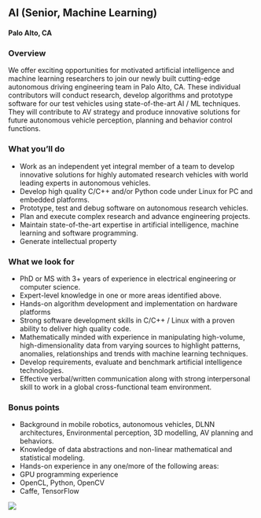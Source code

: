 ## AI (Senior, Machine Learning)
#### Palo Alto, CA

### Overview
We offer exciting opportunities for motivated artificial intelligence and machine learning researchers to join our newly built cutting-edge autonomous driving engineering team in Palo Alto, CA. These individual contributors will conduct research, develop algorithms and prototype software for our test vehicles using state-of-the-art AI / ML techniques. They will contribute to AV strategy and produce innovative solutions for future autonomous vehicle perception, planning and behavior control functions.

### What you’ll do
+	Work as an independent yet integral member of a team to develop innovative solutions for highly automated research vehicles with world leading experts in autonomous vehicles.
+	Develop high quality C/C++ and/or Python code under Linux for PC and embedded platforms.
+	Prototype, test and debug software on autonomous research vehicles.
+	Plan and execute complex research and advance engineering projects.
+	Maintain state-of-the-art expertise in artificial intelligence, machine learning and software programming.
+	Generate intellectual property

### What we look for
+	PhD or MS with 3+ years of experience in electrical engineering or computer science.
+	Expert-level knowledge in one or more areas identified above.
+	Hands-on algorithm development and implementation on hardware platforms
+	Strong software development skills in C/C++ / Linux with a proven ability to deliver high quality code.
+	Mathematically minded with experience in manipulating high-volume, high-dimensionality data from varying sources to highlight patterns, anomalies, relationships and trends with machine learning techniques.
+	Develop requirements, evaluate and benchmark artificial intelligence technologies.
+	Effective verbal/written communication along with strong interpersonal skill to work in a global cross-functional team environment.

### Bonus points
+	Background in mobile robotics, autonomous vehicles, DLNN architectures, Environmental perception, 3D modelling, AV planning and behaviors.
+	Knowledge of data abstractions and non-linear mathematical and statistical modeling.
+	Hands-on experience in any one/more of the following areas:
+	GPU programming experience
+	OpenCL, Python, OpenCV
+	Caffe, TensorFlow


[<img src='https://dabuttonfactory.com/button.png?t=Learn+More&f=Calibri-Bold&ts=24&tc=fff&hp=20&vp=8&c=5&bgt=unicolored&bgc=29aafe'>](https://letsrockit.co/job/we1vdg9ycy5haq-ai-senior-machine-learning)
